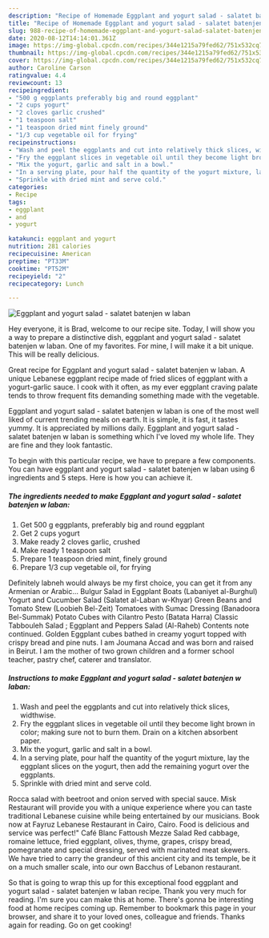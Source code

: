 ```yaml
---
description: "Recipe of Homemade Eggplant and yogurt salad - salatet batenjen w laban"
title: "Recipe of Homemade Eggplant and yogurt salad - salatet batenjen w laban"
slug: 988-recipe-of-homemade-eggplant-and-yogurt-salad-salatet-batenjen-w-laban
date: 2020-08-12T14:14:01.361Z
image: https://img-global.cpcdn.com/recipes/344e1215a79fed62/751x532cq70/eggplant-and-yogurt-salad-salatet-batenjen-w-laban-recipe-main-photo.jpg
thumbnail: https://img-global.cpcdn.com/recipes/344e1215a79fed62/751x532cq70/eggplant-and-yogurt-salad-salatet-batenjen-w-laban-recipe-main-photo.jpg
cover: https://img-global.cpcdn.com/recipes/344e1215a79fed62/751x532cq70/eggplant-and-yogurt-salad-salatet-batenjen-w-laban-recipe-main-photo.jpg
author: Caroline Carson
ratingvalue: 4.4
reviewcount: 13
recipeingredient:
- "500 g eggplants preferably big and round eggplant"
- "2 cups yogurt"
- "2 cloves garlic crushed"
- "1 teaspoon salt"
- "1 teaspoon dried mint finely ground"
- "1/3 cup vegetable oil for frying"
recipeinstructions:
- "Wash and peel the eggplants and cut into relatively thick slices, widthwise."
- "Fry the eggplant slices in vegetable oil until they become light brown in color; making sure not to burn them. Drain on a kitchen absorbent paper."
- "Mix the yogurt, garlic and salt in a bowl."
- "In a serving plate, pour half the quantity of the yogurt mixture, lay the eggplant slices on the yogurt, then add the remaining yogurt over the eggplants."
- "Sprinkle with dried mint and serve cold."
categories:
- Recipe
tags:
- eggplant
- and
- yogurt

katakunci: eggplant and yogurt 
nutrition: 281 calories
recipecuisine: American
preptime: "PT33M"
cooktime: "PT52M"
recipeyield: "2"
recipecategory: Lunch

---
```



![Eggplant and yogurt salad - salatet batenjen w laban](https://img-global.cpcdn.com/recipes/344e1215a79fed62/751x532cq70/eggplant-and-yogurt-salad-salatet-batenjen-w-laban-recipe-main-photo.jpg)

Hey everyone, it is Brad, welcome to our recipe site. Today, I will show you a way to prepare a distinctive dish, eggplant and yogurt salad - salatet batenjen w laban. One of my favorites. For mine, I will make it a bit unique. This will be really delicious.

Great recipe for Eggplant and yogurt salad - salatet batenjen w laban. A unique Lebanese eggplant recipe made of fried slices of eggplant with a yogurt-garlic sauce. I cook with it often, as my ever eggplant craving palate tends to throw frequent fits demanding something made with the vegetable.

Eggplant and yogurt salad - salatet batenjen w laban is one of the most well liked of current trending meals on earth. It is simple, it is fast, it tastes yummy. It is appreciated by millions daily. Eggplant and yogurt salad - salatet batenjen w laban is something which I've loved my whole life. They are fine and they look fantastic.


To begin with this particular recipe, we have to prepare a few components. You can have eggplant and yogurt salad - salatet batenjen w laban using 6 ingredients and 5 steps. Here is how you can achieve it.

<!--inarticleads1-->

##### The ingredients needed to make Eggplant and yogurt salad - salatet batenjen w laban:

1. Get 500 g eggplants, preferably big and round eggplant
1. Get 2 cups yogurt
1. Make ready 2 cloves garlic, crushed
1. Make ready 1 teaspoon salt
1. Prepare 1 teaspoon dried mint, finely ground
1. Prepare 1/3 cup vegetable oil, for frying


Definitely labneh would always be my first choice, you can get it from any Armenian or Arabic… Bulgur Salad in Eggplant Boats (Labaniyet al-Burghul) Yogurt and Cucumber Salad (Salatet al-Laban w-Khyar) Green Beans and Tomato Stew (Loobieh Bel-Zeit) Tomatoes with Sumac Dressing (Banadoora Bel-Summak) Potato Cubes with Cilantro Pesto (Batata Harra) Classic Tabbouleh Salad ; Eggplant and Peppers Salad (Al-Raheb) Contents note continued. Golden Eggplant cubes bathed in creamy yogurt topped with crispy bread and pine nuts. I am Joumana Accad and was born and raised in Beirut. I am the mother of two grown children and a former school teacher, pastry chef, caterer and translator. 

<!--inarticleads2-->

##### Instructions to make Eggplant and yogurt salad - salatet batenjen w laban:

1. Wash and peel the eggplants and cut into relatively thick slices, widthwise.
1. Fry the eggplant slices in vegetable oil until they become light brown in color; making sure not to burn them. Drain on a kitchen absorbent paper.
1. Mix the yogurt, garlic and salt in a bowl.
1. In a serving plate, pour half the quantity of the yogurt mixture, lay the eggplant slices on the yogurt, then add the remaining yogurt over the eggplants.
1. Sprinkle with dried mint and serve cold.


Rocca salad with beetroot and onion served with special sauce. Misk Restaurant will provide you with a unique experience where you can taste traditional Lebanese cuisine while being entertained by our musicians. Book now at Fayruz Lebanese Restaurant in Cairo, Cairo. Food is delicious and service was perfect!&#34; Café Blanc Fattoush Mezze Salad Red cabbage, romaine lettuce, fried eggplant, olives, thyme, grapes, crispy bread, pomegranate and special dressing, served with marinated meat skewers. We have tried to carry the grandeur of this ancient city and its temple, be it on a much smaller scale, into our own Bacchus of Lebanon restaurant. 

So that is going to wrap this up for this exceptional food eggplant and yogurt salad - salatet batenjen w laban recipe. Thank you very much for reading. I'm sure you can make this at home. There's gonna be interesting food at home recipes coming up. Remember to bookmark this page in your browser, and share it to your loved ones, colleague and friends. Thanks again for reading. Go on get cooking!
